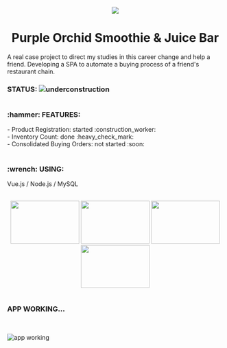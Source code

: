 <p align="center">
<img src="https://user-images.githubusercontent.com/86386851/152593552-50532654-588c-424c-86ed-538d92d44a2e.png"/>
</p>
<h1 align="center"> Purple Orchid Smoothie & Juice Bar </h1>

A real case project to direct my studies in this career change and help a friend. Developing a SPA to automate a buying process of a friend's restaurant chain.

### STATUS: ![underconstruction](https://user-images.githubusercontent.com/86386851/152597573-6f43a21c-852d-4bcb-bce9-8cae017f461f.png)
#
<h3>:hammer: FEATURES:</h3>
- Product Registration: started :construction_worker: <br>
- Inventory Count: done :heavy_check_mark: <br>
- Consolidated Buying Orders: not started :soon:

#
<h3>:wrench: USING:</h3> Vue.js / Node.js / MySQL <br>
<br>
<p align="center">
<img src="https://cdn.jsdelivr.net/gh/devicons/devicon/icons/javascript/javascript-original.svg" width="160" height="100"/> <img src="https://cdn.jsdelivr.net/gh/devicons/devicon/icons/nodejs/nodejs-original-wordmark.svg" width="160" height="100"/> <img src="https://cdn.jsdelivr.net/gh/devicons/devicon/icons/vuejs/vuejs-original-wordmark.svg" width="160" height="100"/> <img src="https://cdn.jsdelivr.net/gh/devicons/devicon/icons/mysql/mysql-original.svg" width="160" height="100"/>
</p>

#
<h3>APP WORKING...</h3><br>

![app working](https://user-images.githubusercontent.com/86386851/152708990-9e3e1969-026c-4451-9d3e-bd937ae5ebbc.gif)
